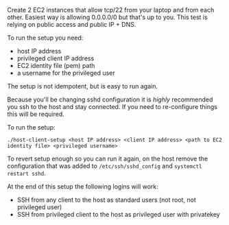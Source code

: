 Create 2 EC2 instances that allow tcp/22 from your laptop and from each other.  Easiest way is allowing 0.0.0.0/0 but that's up to you.  This test is relying on public access and public IP + DNS.

To run the setup you need:
- host IP address
- privileged client IP address
- EC2 identity file (pem) path
- a username for the privileged user

The setup is not idempotent, but is easy to run again.

Because you'll be changing sshd configuration it is *highly* recommended you ssh to the host and stay connected.  If you need to re-configure things this will be required.

To run the setup:
```
./host-client-setup <host IP address> <client IP address> <path to EC2 identity file> <privileged username>
```

To revert setup enough so you can run it again, on the host remove the configuration that was added to `/etc/ssh/sshd_config` and `systemctl restart sshd`.

At the end of this setup the following logins will work:
- SSH from any client to the host as standard users (not root, not privileged user)
- SSH from privileged client to the host as privileged user with privatekey

